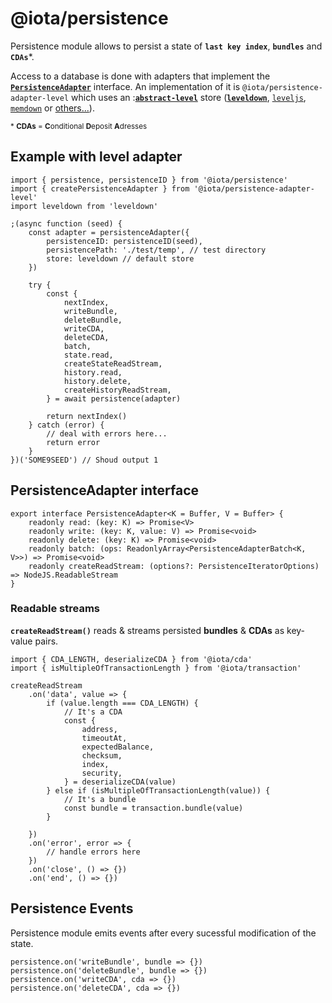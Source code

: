 # @iota/persistence

Persistence module allows to persist a state of **`last key index`**, **`bundles`** and **`CDAs`***.

Access to a database is done with adapters that implement the <a href="#PersistenceAdapter"><code><b>PersistenceAdapter</b></code></a> interface. An implementation of it is `@iota/persistence-adapter-level` which uses an :[**`abstract-level`**](https://github.com/Level/abstract-leveldown) store ([**`leveldown`**](https://github.com/Level/leveldown), [`leveljs`](https://github.com/Level/level-js), [`memdown`](https://github.com/Level/memdown) or [others...](https://github.com/Level/awesome/#stores)).

<small>* **CDAs** = **C**onditional **D**eposit **A**dresses</small>
## Example with level adapter
```JS
import { persistence, persistenceID } from '@iota/persistence'
import { createPersistenceAdapter } from '@iota/persistence-adapter-level'
import leveldown from 'leveldown'

;(async function (seed) {
    const adapter = persistenceAdapter({
        persistenceID: persistenceID(seed),
        persistencePath: './test/temp', // test directory
        store: leveldown // default store
    })

    try {
        const {
            nextIndex,
            writeBundle,
            deleteBundle,
            writeCDA,
            deleteCDA,
            batch,
            state.read,
            createStateReadStream,
            history.read,
            history.delete,
            createHistoryReadStream,
        } = await persistence(adapter)

        return nextIndex()
    } catch (error) {
        // deal with errors here...
        return error
    }
})('SOME9SEED') // Shoud output 1
```
<a name="PersistenceAdapter"></a>
## PersistenceAdapter interface
```TS
export interface PersistenceAdapter<K = Buffer, V = Buffer> {
    readonly read: (key: K) => Promise<V>
    readonly write: (key: K, value: V) => Promise<void>
    readonly delete: (key: K) => Promise<void>
    readonly batch: (ops: ReadonlyArray<PersistenceAdapterBatch<K, V>>) => Promise<void>
    readonly createReadStream: (options?: PersistenceIteratorOptions) => NodeJS.ReadableStream
}
```
### Readable streams
**`createReadStream()`** reads & streams persisted **bundles** & **CDAs** as key-value pairs.
```JS
import { CDA_LENGTH, deserializeCDA } from '@iota/cda'
import { isMultipleOfTransactionLength } from '@iota/transaction'

createReadStream
    .on('data', value => {
        if (value.length === CDA_LENGTH) {
            // It's a CDA
            const {
                address,
                timeoutAt,
                expectedBalance,
                checksum,
                index,
                security,
            } = deserializeCDA(value)
        } else if (isMultipleOfTransactionLength(value)) {
            // It's a bundle
            const bundle = transaction.bundle(value)
        }

    })
    .on('error', error => {
        // handle errors here
    })
    .on('close', () => {})
    .on('end', () => {})
```


## Persistence Events
Persistence module emits events after every sucessful modification of the state.

```JS
persistence.on('writeBundle', bundle => {})
persistence.on('deleteBundle', bundle => {})
persistence.on('writeCDA', cda => {})
persistence.on('deleteCDA', cda => {})
```


